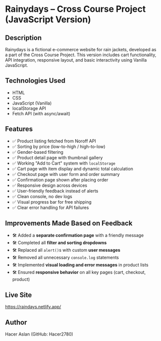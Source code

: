 # Rainydays – Cross Course Project (JavaScript Version)

## Description
Rainydays is a fictional e-commerce website for rain jackets, developed as a part of the Cross Course Project. This version includes cart functionality, API integration, responsive layout, and basic interactivity using Vanilla JavaScript.

## Technologies Used
- HTML
- CSS
- JavaScript (Vanilla)
- localStorage API
- Fetch API (with async/await)

## Features
- ✅ Product listing fetched from Noroff API
- ✅ Sorting by price (low-to-high / high-to-low)
- ✅ Gender-based filtering
- ✅ Product detail page with thumbnail gallery
- ✅ Working "Add to Cart" system with `localStorage`
- ✅ Cart page with item display and dynamic total calculation
- ✅ Checkout page with user form and order summary
- ✅ Confirmation page shown after placing order
- ✅ Responsive design across devices
- ✅ User-friendly feedback instead of alerts
- ✅ Clean console, no dev logs
- ✅ Visual progress bar for free shipping
- ✅ Clear error handling for API failures

## Improvements Made Based on Feedback
- 🛠 Added a **separate confirmation page** with a friendly message
- 🛠 Completed all **filter and sorting dropdowns**
- 🛠 Replaced all `alert()`s with custom **user messages**
- 🛠 Removed all unnecessary `console.log` statements
- 🛠 Implemented **visual loading and error messages** in product lists
- 🛠 Ensured **responsive behavior** on all key pages (cart, checkout, product)

## Live Site
https://raindays.netlify.app/

## Author
Hacer Aslan (GitHub: Hacer2780)

